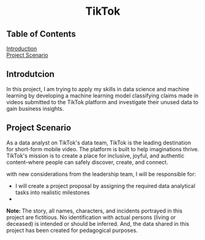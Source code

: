<h1 align=center> TikTok </h1>

## Table of Contents
[Introduction](#Introduction)<br>
[Project Scenario](#Project_Scenario)<br>

<a id="Introduction"></a>
## Introdutcion
In this project, I am trying to apply my skills in data science and machine learning by developing a machine learning model classifying claims made in videos submitted to the TikTok platform and investigate their unused data to gain business insights.

<a id="Project_Scenario"></a>
## Project Scenario
As a data analyst on TikTok's data team, TikTok is the leading destination for short-form mobile video. The platform is built to help imaginations thrive. TikTok's mission is to create a place for inclusive, joyful, and authentic content–where people can safely discover, create, and connect.

with new considerations from the leadership team, I will be responsible for:
- I will create a project proposal by assigning the required data analytical tasks into realistic milestones
- 

<strong> Note: </strong>The story, all names, characters, and incidents portrayed in this project are fictitious. No identification with actual persons (living or deceased) is intended or should be inferred. And, the data shared in this project has been created for pedagogical purposes. 

